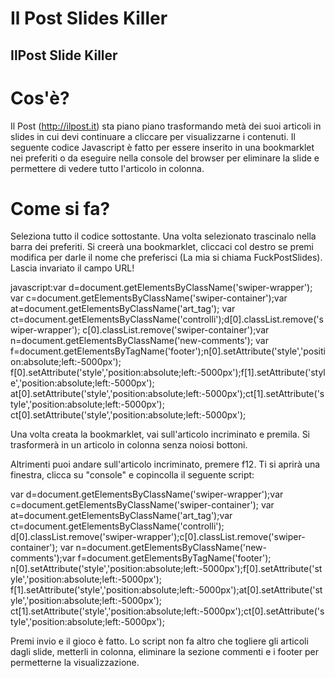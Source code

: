 # Il Post Slides Killer  
## IlPost Slide Killer
# Cos'è?
Il Post (http://ilpost.it) sta piano piano trasformando metà dei suoi articoli in slides in cui devi continuare a cliccare per visualizzarne i contenuti.
Il seguente codice Javascript è fatto per essere inserito in una bookmarklet nei preferiti o da eseguire nella console del browser per
eliminare la slide e permettere di vedere tutto l'articolo in colonna.

# Come si fa?
Seleziona tutto il codice sottostante. Una volta selezionato trascinalo nella barra dei preferiti. Si creerà una bookmarklet, cliccaci col destro se premi modifica per darle il nome che preferisci (La mia si chiama FuckPostSlides). 
Lascia invariato il campo URL!

javascript:var d=document.getElementsByClassName('swiper-wrapper');
var c=document.getElementsByClassName('swiper-container');var at=document.getElementsByClassName('art_tag');
var ct=document.getElementsByClassName('controlli');d[0].classList.remove('swiper-wrapper');
c[0].classList.remove('swiper-container');var n=document.getElementsByClassName('new-comments');
var f=document.getElementsByTagName('footer');n[0].setAttribute('style','position:absolute;left:-5000px');
f[0].setAttribute('style','position:absolute;left:-5000px');f[1].setAttribute('style','position:absolute;left:-5000px');
at[0].setAttribute('style','position:absolute;left:-5000px');ct[1].setAttribute('style','position:absolute;left:-5000px');
ct[0].setAttribute('style','position:absolute;left:-5000px');

Una volta creata la bookmarklet, vai sull'articolo incriminato e premila. Si trasformerà in un articolo in colonna senza noiosi bottoni.

Altrimenti puoi andare sull'articolo incriminato, premere f12. Ti si aprirà una finestra, clicca su "console" e copincolla il seguente script:

var d=document.getElementsByClassName('swiper-wrapper');var c=document.getElementsByClassName('swiper-container');
var at=document.getElementsByClassName('art_tag');var ct=document.getElementsByClassName('controlli');
d[0].classList.remove('swiper-wrapper');c[0].classList.remove('swiper-container');
var n=document.getElementsByClassName('new-comments');var f=document.getElementsByTagName('footer');
n[0].setAttribute('style','position:absolute;left:-5000px');f[0].setAttribute('style','position:absolute;left:-5000px');
f[1].setAttribute('style','position:absolute;left:-5000px');at[0].setAttribute('style','position:absolute;left:-5000px');
ct[1].setAttribute('style','position:absolute;left:-5000px');ct[0].setAttribute('style','position:absolute;left:-5000px');

Premi invio e il gioco è fatto.
Lo script non fa altro che togliere gli articoli dagli slide, metterli in colonna, eliminare la sezione commenti e i footer per permetterne la visualizzazione.
